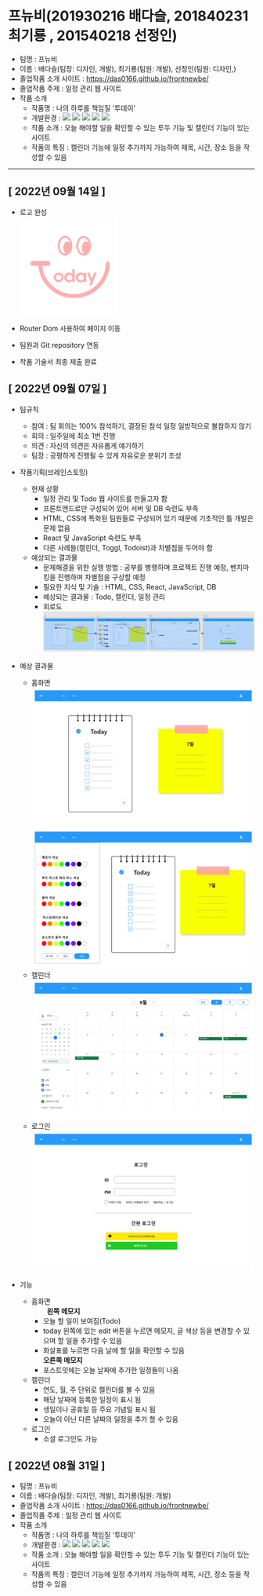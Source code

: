 # 프뉴비(201930216 배다슬, 201840231 최기룡 , 201540218 선정인)
+ 팀명 : 프뉴비
+ 이름 : 배다슬(팀장: 디자인, 개발), 최기룡(팀원: 개발), 선정인(팀원: 디자인,)
+ 졸업작품 소개 사이트 : https://das0166.github.io/frontnewbe/
+ 졸업작품 주제 : 일정 관리 웹 사이트
+ 작품 소개
    - 작품명 : 나의 하루를 책임질 '투데이'
    - 개발환경 : <img src="https://img.shields.io/badge/HTML5-E34F26?style=for-the-badge&logo=HTML5&logoColor=white"> <img src="https://img.shields.io/badge/CSS3-1572B6?style=for-the-badge&logo=CSS3&logoColor=white"> <img src="https://img.shields.io/badge/React-61DAFB?style=for-the-badge&logo=React&logoColor=black"> <img src="https://img.shields.io/badge/JavaScript-F7DF1E?style=for-the-badge&logo=JavaScript&logoColor=white"> <img src="https://img.shields.io/badge/MySQL-4479A1?style=for-the-badge&logo=MySQL&logoColor=white">
    - 작품 소개 : 오늘 해야할 일을 확인할 수 있는 투두 기능 및 캘린더 기능이 있는 사이트
    - 작품의 특징 : 캘린더 기능에 일정 추가까지 가능하여 제목, 시간, 장소 등을 작성할 수 있음
---
##  [ 2022년 09월 14일 ]
+ 로고 완성  
    ![홈화면1](./img/%ED%88%AC%EB%8D%B0%EC%9D%B4_%EB%A1%9C%EA%B3%A0.png)

+ Router Dom 사용하여 페이지 이동
+ 팀원과 Git repository 연동
+ 작품 기술서 최종 제출 완료


##  [ 2022년 09월 07일 ]
+ 팀규칙
    - 참여 : 팀 회의는 100% 참석하기, 결정된 참석 일정 일방적으로 불참하지 않기
    - 회의 : 일주일에 최소 1번 진행
    - 의견 : 자신의 의견은 자유롭게 얘기하기
    - 팀장 : 공평하게 진행될 수 있게 자유로운 분위기 조성
+ 작품기획(브레인스토밍)
    - 현재 상황
        - 일정 관리 및 Todo 웹 사이트를 만들고자 함
        - 프론트엔드로만 구성되어 있어 서버 및 DB 숙련도 부족
        - HTML, CSS에 특화된 팀원들로 구성되어 있기 때문에 기초적인 틀 개발은 문제 없음
        - React 및 JavaScript 숙련도 부족
        - 다른 사례들(캘린더, Toggl, Todoist)과 차별점을 두어야 함
    - 예상되는 결과물
        - 문제해결을 위한 실행 방법 : 공부를 병행하며 프로젝트 진행 예정, 벤치마킹을 진행하며 차별점을 구상할 예정 
        - 필요한 지식 및 기술 : HTML, CSS, React, JavaScript, DB
        - 예상되는 결과물 : Todo, 캘린더, 일정 관리
        - 회로도  
        ![회로도](./img/%ED%88%AC%EB%8D%B0%EC%9D%B4_%ED%9A%8C%EB%A1%9C%EB%8F%84.png)
+ 예상 결과물
    - 홈화면
    ![홈화면1](./img/%ED%88%AC%EB%8D%B0%EC%9D%B4_%ED%99%88%ED%99%94%EB%A9%B4.png)
    ![홈화면2](./img/%ED%88%AC%EB%8D%B0%EC%9D%B4_%ED%99%88%ED%99%94%EB%A9%B42.png)
    - 캘린더
    ![캘린더](./img/%ED%88%AC%EB%8D%B0%EC%9D%B4_%EC%BA%98%EB%A6%B0%EB%8D%94.png)
    - 로그인
    ![로그인](./img/%ED%88%AC%EB%8D%B0%EC%9D%B4_%EB%A1%9C%EA%B7%B8%EC%9D%B8.png)

+ 기능
    + 홈화면<br>
         &nbsp;&nbsp;&nbsp;&nbsp;&nbsp;&nbsp;&nbsp;&nbsp;**왼쪽 메모지**
        + 오늘 할 일이 보여짐(Todo)
        + today 왼쪽에 있는 edit 버튼을 누르면 메모지, 글 색상 등을 변경할 수 있으며 할 일을 추가할 수 있음
        + 화살표를 누르면 다음 날에 할 일을 확인할 수 있음<br> **오른쪽 메모지**
        + 포스트잇에는 오늘 날짜에 추가한 일정들이 나옴
    + 캘린더
        + 연도, 월, 주 단위로 캘린더를 볼 수 있음
        + 해당 날짜에 등록한 일정이 표시 됨
        + 생일이나 공휴일 등 주요 기념일 표시 됨
        + 오늘이 아닌 다른 날짜의 일정을 추가 할 수 있음
    + 로그인
        + 소셜 로그인도 가능


##  [ 2022년 08월 31일 ]
+ 팀명 : 프뉴비
+ 이름 : 배다슬(팀장: 디자인, 개발), 최기룡(팀원: 개발)
+ 졸업작품 소개 사이트 : https://das0166.github.io/frontnewbe/
+ 졸업작품 주제 : 일정 관리 웹 사이트
+ 작품 소개
    - 작품명 : 나의 하루를 책임질 '투데이'
    - 개발환경 : <img src="https://img.shields.io/badge/HTML5-E34F26?style=for-the-badge&logo=HTML5&logoColor=white"> <img src="https://img.shields.io/badge/CSS3-1572B6?style=for-the-badge&logo=CSS3&logoColor=white"> <img src="https://img.shields.io/badge/React-61DAFB?style=for-the-badge&logo=React&logoColor=black"> <img src="https://img.shields.io/badge/JavaScript-F7DF1E?style=for-the-badge&logo=JavaScript&logoColor=white"> <img src="https://img.shields.io/badge/MySQL-4479A1?style=for-the-badge&logo=MySQL&logoColor=white">
    - 작품 소개 : 오늘 해야할 일을 확인할 수 있는 투두 기능 및 캘린더 기능이 있는 사이트
    - 작품의 특징 : 캘린더 기능에 일정 추가까지 가능하여 제목, 시간, 장소 등을 작성할 수 있음
